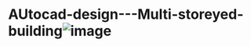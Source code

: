 # AUtocad-design---Multi-storeyed-building![image](https://user-images.githubusercontent.com/106726453/171571549-d4fbcc85-bbba-4e9b-8132-38b620958c9a.png)
